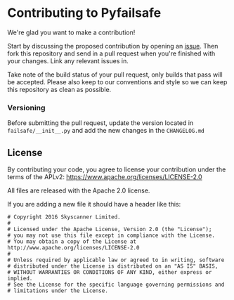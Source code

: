 # Contributing to Pyfailsafe

We're glad you want to make a contribution!

Start by discussing the proposed contribution by opening an [issue](https://github.com/Skyscanner/pyfailsafe/issues). Then fork this repository and send in a pull request when you're finished with your changes. Link any relevant issues in.

Take note of the build status of your pull request, only builds that pass will be accepted. Please also keep to our conventions and style so we can keep this repository as clean as possible.

### Versioning

Before submitting the pull request, update the version located in `failsafe/__init__.py` and add the new changes in the `CHANGELOG.md`

## License

By contributing your code, you agree to license your contribution under the terms of the APLv2: https://www.apache.org/licenses/LICENSE-2.0

All files are released with the Apache 2.0 license.

If you are adding a new file it should have a header like this:

```
# Copyright 2016 Skyscanner Limited.
#
# Licensed under the Apache License, Version 2.0 (the "License");
# you may not use this file except in compliance with the License.
# You may obtain a copy of the License at http://www.apache.org/licenses/LICENSE-2.0
#
# Unless required by applicable law or agreed to in writing, software
# distributed under the License is distributed on an "AS IS" BASIS,
# WITHOUT WARRANTIES OR CONDITIONS OF ANY KIND, either express or implied.
# See the License for the specific language governing permissions and
# limitations under the License.
```

